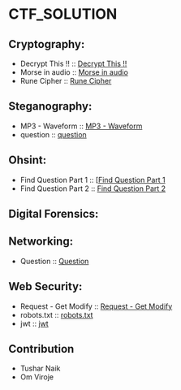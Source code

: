 # CTF_SOLUTION 

## Cryptography:

- Decrypt This !! :: [Decrypt This !!](0Cryptography/Decrypt%20This%20!!.md)
- Morse in audio :: [Morse in audio](0Cryptography/Morse%20in%20audio.md)
- Rune Cipher :: [Rune Cipher](0Cryptography/Rune%20Cipher.md)

## Steganography:

- MP3 - Waveform :: [MP3 - Waveform](1Steganography/MP3%20-%20Waveform.md)
- question :: [question](1Steganography/question.md)


## Ohsint:

- Find Question Part 1 :: [[Find Question Part 1](3Ohsint/Find%20Questions%20Part%201.md)
- Find Question Part 2 :: [Find Question Part 2](3Ohsint/Find%20Questions%20Part%202.md)

## Digital Forensics:


## Networking:

- Question :: [Question](5Networking/Question.md)


## Web Security:

 - Request - Get Modify :: [Request - Get Modify](6Web%20Security/Request%20Get%20Modify.md)
 - robots.txt :: [robots.txt](6Web%20Security/robots.txt.md)
 - jwt :: [jwt](6Web%20Security/JWT.md)



## Contribution 

- Tushar Naik
- Om Viroje

